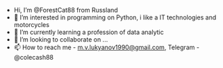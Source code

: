 - Hi, I’m @ForestCat88 from Russland
- 👀 I’m interested in programming on Python, i like a IT technologies and motorcycles
- 🌱 I’m currently learning a profession of data analytic
- 💞️ I’m looking to collaborate on ...
- 📫 How to reach me - m.v.lukyanov1990@gmail.com, Telegram - @colecash88

<!---
ForestCat88/ForestCat88 is a ✨ special ✨ repository because its `README.md` (this file) appears on your GitHub profile.
You can click the Preview link to take a look at your changes.
--->
